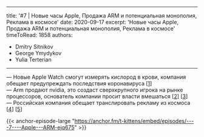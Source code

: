 
---
title: '#7 | Новые часы Apple, Продажа ARM и потенциальная монополия, Реклама в космосе'
date: 2020-09-17
excerpt: 'Новые часы Apple, Продажа ARM и потенциальная монополия, Реклама в космосе'
timeToRead: 1858
authors:
  - Dmitry Sitnikov
  - George Ymydykov
  - Yulia Terterian
---

— Новые Apple Watch смогут измерять кислород в крови, компания обещает предупреждать последствия коронавируса [[1](https://www.apple.com/apple-watch-series-6/)]<br/>
— Arm продают nvidia, это создаст сверхкрупного игрока на рынке процессоров, основатель компании просит власти вмешаться [[2](https://nvidianews.nvidia.com/news/nvidia-to-acquire-arm-for-40-billion-creating-worlds-premier-computing-company-for-the-age-of-ai)] [[3](https://savearm.co.uk/)]<br/>
— Российская компания обещает транслировать рекламу из космоса [[4](https://www.avantspace.com/)] [[5](https://www.sostav.ru/publication/zavershilis-ispytaniya-lazera-dlya-pokaza-reklamy-iz-kosmosa-45095.html)]

{{< anchor-episode-large "https://anchor.fm/t-kittens/embed/episodes/----7----Apple---ARM-ejq675" >}}
